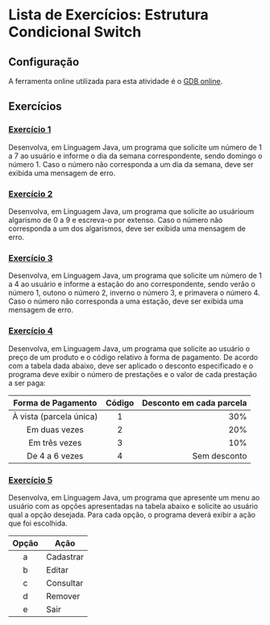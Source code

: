 # Lista de Exercícios: Estrutura Condicional Switch

## Configuração
A ferramenta online utilizada para esta atividade é o [GDB online].

## Exercícios

### [Exercício 1](./exercicio_01.java)
Desenvolva, em Linguagem Java, um programa que solicite um número de 1 a 7 ao usuário e informe o dia da semana correspondente, sendo domingo o número 1. Caso o número não corresponda a um dia da semana, deve ser exibida uma mensagem de erro.

### [Exercício 2](./exercicio_02.java)
Desenvolva, em Linguagem Java, um programa que solicite ao usuárioum algarismo de 0 a 9 e escreva-o por extenso. Caso o número não corresponda a um dos algarismos, deve ser exibida uma mensagem de erro.

### [Exercício 3](./exercicio_03.java)
Desenvolva, em Linguagem Java, um programa que solicite um número de 1 a 4 ao usuário e informe a estação do ano correspondente, sendo verão o número 1, outono o número 2, inverno o número 3, e primavera o número 4. Caso o número não corresponda a uma estação, deve ser exibida uma mensagem de erro.

### [Exercício 4](./exercicio_04.java)
Desenvolva, em Linguagem Java, um programa que solicite ao usuário o preço de um produto e o código relativo à forma de pagamento. De acordo com a tabela dada abaixo, deve ser aplicado o desconto especificado e o programa deve exibir o número de prestações e o valor de cada prestação a ser paga:

|    Forma de Pagamento   | Código | Desconto em cada parcela |
|:-----------------------:|:------:|-------------------------:|
| À vista (parcela única) |    1   |                      30% |
| Em duas vezes           |    2   |                      20% |
| Em três vezes           |    3   |                      10% |
| De 4 a 6 vezes          |    4   |             Sem desconto |

### [Exercício 5](./exercicio_05.java)
Desenvolva, em Linguagem Java, um programa que apresente um menu ao usuário com as opções apresentadas na tabela abaixo e solicite ao usuário qual a opção desejada. Para cada opção, o programa deverá exibir a ação que foi escolhida.

| Opção | Ação      |
|:-----:|-----------|
| a     | Cadastrar |
| b     | Editar    |
| c     | Consultar |
| d     | Remover   |
| e     | Sair      |

[GDB online]: https://www.onlinegdb.com
